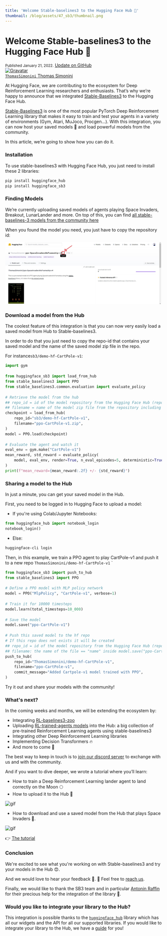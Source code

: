 ```yaml
---
title: 'Welcome Stable-baselines3 to the Hugging Face Hub 🤗'
thumbnail: /blog/assets/47_sb3/thumbnail.png
---
```


<h1>
    Welcome Stable-baselines3 to the Hugging Face Hub 🤗
</h1>

<div class="blog-metadata">
    <small>Published January 21, 2022.</small>
    <a target="_blank" class="btn no-underline text-sm mb-5 font-sans" href="https://github.com/huggingface/blog/blob/main/sb3.md">
        Update on GitHub
    </a>
</div>

<div class="author-card">
    <a href="/ThomasSimonini"> 
        <img class="avatar avatar-user" src="https://aeiljuispo.cloudimg.io/v7/https://s3.amazonaws.com/moonup/production/uploads/1632748593235-60cae820b1c79a3e4b436664.jpeg?w=200&h=200&f=face" title="Gravatar">
        <div class="bfc">
            <code>ThomasSimonini</code>
            <span class="fullname">Thomas Simonini</span>
        </div>
    </a>
</div>

At Hugging Face, we are contributing to the ecosystem for Deep Reinforcement Learning researchers and enthusiasts. That’s why we’re happy to announce that we integrated [Stable-Baselines3](https://github.com/DLR-RM/stable-baselines3) to the Hugging Face Hub.

[Stable-Baselines3](https://github.com/DLR-RM/stable-baselines3) is one of the most popular PyTorch Deep Reinforcement Learning library that makes it easy to train and test your agents in a variety of environments (Gym, Atari, MuJoco, Procgen...).
With this integration, you can now host your saved models 💾 and load powerful models from the community.

In this article, we’re going to show how you can do it. 

### Installation

To use stable-baselines3 with Hugging Face Hub, you just need to install these 2 libraries:

```bash
pip install huggingface_hub
pip install huggingface_sb3
```

### Finding Models

We’re currently uploading saved models of agents playing Space Invaders, Breakout, LunarLander and more. On top of this, you can find [all stable-baselines-3 models from the community here](https://huggingface.co/models?other=stable-baselines3)

When you found the model you need, you just have to copy the repository id:

![Image showing how to copy a repository id](assets/47_sb3/repo_id.jpg)

### Download a model from the Hub

The coolest feature of this integration is that you can now very easily load a saved model from Hub to Stable-baselines3. 

In order to do that you just need to copy the repo-id that contains your saved model and the name of the saved model zip file in the repo.

For instance`sb3/demo-hf-CartPole-v1`:

```python
import gym

from huggingface_sb3 import load_from_hub
from stable_baselines3 import PPO
from stable_baselines3.common.evaluation import evaluate_policy

# Retrieve the model from the hub
## repo_id = id of the model repository from the Hugging Face Hub (repo_id = {organization}/{repo_name})
## filename = name of the model zip file from the repository including the extension .zip
checkpoint = load_from_hub(
    repo_id="sb3/demo-hf-CartPole-v1",
    filename="ppo-CartPole-v1.zip",
)
model = PPO.load(checkpoint)

# Evaluate the agent and watch it
eval_env = gym.make("CartPole-v1")
mean_reward, std_reward = evaluate_policy(
    model, eval_env, render=True, n_eval_episodes=5, deterministic=True, warn=False
)
print(f"mean_reward={mean_reward:.2f} +/- {std_reward}")
```

### Sharing a model to the Hub
In just a minute, you can get your saved model in the Hub.

First, you need to be logged in to Hugging Face to upload a model:
- If you're using Colab/Jupyter Notebooks:

````python
from huggingface_hub import notebook_login
notebook_login()
````
- Else:

`````bash
huggingface-cli login
`````

Then, in this example, we train a PPO agent to play CartPole-v1 and push it to a new repo `ThomasSimonini/demo-hf-CartPole-v1`
`
`````python
from huggingface_sb3 import push_to_hub
from stable_baselines3 import PPO

# Define a PPO model with MLP policy network
model = PPO("MlpPolicy", "CartPole-v1", verbose=1)

# Train it for 10000 timesteps
model.learn(total_timesteps=10_000)

# Save the model
model.save("ppo-CartPole-v1")

# Push this saved model to the hf repo
# If this repo does not exists it will be created
## repo_id = id of the model repository from the Hugging Face Hub (repo_id = {organization}/{repo_name})
## filename: the name of the file == "name" inside model.save("ppo-CartPole-v1")
push_to_hub(
    repo_id="ThomasSimonini/demo-hf-CartPole-v1",
    filename="ppo-CartPole-v1",
    commit_message="Added Cartpole-v1 model trained with PPO",
)
``````
Try it out and share your models with the community!

### What's next?

In the coming weeks and months, we will be extending the ecosystem by:

- Integrating [RL-baselines3-zoo](https://github.com/DLR-RM/rl-baselines3-zoo)
- Uploading [RL-trained-agents models](https://github.com/DLR-RM/rl-trained-agents/tree/master) into the Hub: a big collection of pre-trained Reinforcement Learning agents using stable-baselines3
- Integrating other Deep Reinforcement Learning libraries
- Implementing Decision Transformers 🔥
- And more to come 🥳

The best way to keep in touch is to [join our discord server](https://discord.gg/YRAq8fMnUG) to exchange with us and with the community.

And if you want to dive deeper, we wrote a tutorial where you’ll learn:
- How to train a Deep Reinforcement Learning lander agent to land correctly on the Moon 🌕 
- How to upload it to the Hub 🚀

![gif](assets/47_sb3/lunarlander.gif)

- How to download and use a saved model from the Hub that plays Space Invaders 👾.

![gif](assets/47_sb3/spaceinvaders.gif)

👉 [The tutorial](https://github.com/huggingface/huggingface_sb3/blob/main/Stable_Baselines_3_and_Hugging_Face_%F0%9F%A4%97_tutorial.ipynb)


### Conclusion

We're excited to see what you're working on with Stable-baselines3 and try your models in the Hub 😍.

And we would love to hear your feedback 💖. 📧 Feel free to [reach us](mailto:thomas.simonini@huggingface.co).

Finally, we would like to thank the SB3 team and in particular [Antonin Raffin](https://araffin.github.io/) for their precious help for the integration of the library 🤗.

### Would you like to integrate your library to the Hub?

This integration is possible thanks to the [`huggingface_hub`](https://github.com/huggingface/huggingface_hub) library which has all our widgets and the API for all our supported libraries. If you would like to integrate your library to the Hub, we have a [guide](https://huggingface.co/docs/hub/adding-a-library) for you!
